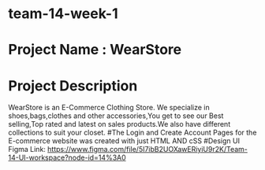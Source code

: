 # team-14-week-1 
# Project Name : WearStore
# Project Description
WearStore is an E-Commerce Clothing Store. We specialize in shoes,bags,clothes and other accessories,You get to see our Best selling,Top rated and latest on sales products.We also have different collections to suit your closet.
#The Login and Create Account Pages for the E-commerce website was created with just HTML AND cSS
#Design UI Figma Link: https://www.figma.com/file/5I7ibB2UOXawERiyiU9r2K/Team-14-UI-workspace?node-id=14%3A0
